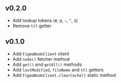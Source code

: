## v0.2.0

- Add lookup tokens (`#`, `@`, `~`, `^`, `$`)
- Remove `ttl` getter

## v0.1.0

- Add `FigmaNodeClient` client
- Add `node()` fetcher method
- Add `get()` and `getAll()` methods
- Add `lastModified`, `fileName` and `ttl` getters
- Add `FigmaNodeClient.clearCache()` static method
